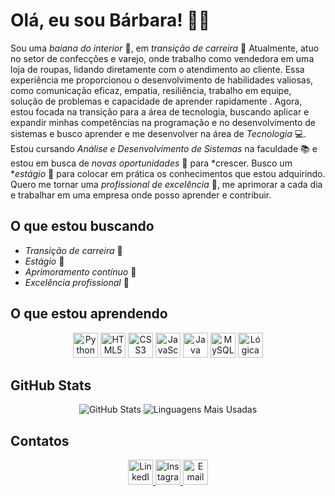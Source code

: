 # Olá, eu sou   Bárbara! 👩‍💻

Sou uma *baiana do interior* 🌵, em *transição de carreira* 🔄 Atualmente, atuo no setor de confecções e varejo, onde trabalho como vendedora em uma loja de roupas, lidando diretamente com o atendimento ao cliente. Essa experiência me proporcionou o desenvolvimento de habilidades valiosas, como comunicação eficaz, empatia, resiliência, trabalho em equipe, solução de problemas e capacidade de aprender rapidamente . Agora, estou focada na transição para a área de tecnologia, buscando aplicar e expandir minhas competências na programação e no desenvolvimento de sistemas e busco aprender e me desenvolver na área de *Tecnologia* 💻. Estou cursando *Análise e Desenvolvimento de Sistemas* na faculdade 📚 e estou em busca de *novas oportunidades* 🚀 para *crescer. Busco um **estágio* 📑 para colocar em prática os conhecimentos que estou adquirindo. Quero me tornar uma *profissional de excelência* 🌟, me aprimorar a cada dia e trabalhar em uma empresa onde posso aprender e contribuir.

## O que estou buscando

- *Transição de carreira* 🔄
- *Estágio* 📑
- *Aprimoramento contínuo* 🔧
- *Excelência profissional* 🌟

## O que estou aprendendo

<p align="center">
  <img src="https://img.shields.io/badge/-Python-black?style=flat-square&logo=python&logoColor=yellow" alt="Python" height="40">
  <img src="https://img.shields.io/badge/-HTML5-orange?style=flat-square&logo=html5&logoColor=white" alt="HTML5" height="40">
  <img src="https://img.shields.io/badge/-CSS3-blue?style=flat-square&logo=css3&logoColor=white" alt="CSS3" height="40">
  <img src="https://img.shields.io/badge/-JavaScript-yellow?style=flat-square&logo=javascript&logoColor=white" alt="JavaScript" height="40">
  <img src="https://img.shields.io/badge/-Java-red?style=flat-square&logo=java&logoColor=white" alt="Java" height="40">
  <img src="https://img.shields.io/badge/-MySQL-blue?style=flat-square&logo=mysql&logoColor=white" alt="MySQL" height="40">
  <img src="https://img.shields.io/badge/-L%C3%B3gica%20de%20Programação-blueviolet?style=flat-square&logo=python&logoColor=white" alt="Lógica de Programação" height="40">
</p>

## GitHub Stats

<p align="center">
  <img src="https://github-readme-stats.vercel.app/api?username=barbarabastossantos&show_icons=true&theme=radical" alt="GitHub Stats">
  <img src="https://github-readme-stats.vercel.app/api/top-langs/?username=barbarabastossantos&layout=compact&theme=radical" alt="Linguagens Mais Usadas">
</p>

## Contatos

<p align="center">
  <a href="https://www.linkedin.com/in/barbara-dos-santos-bastos-0080571b6">
    <img src="https://img.shields.io/badge/-LinkedIn-blue?style=flat-square&logo=linkedin&logoColor=white" alt="LinkedIn" height="40">
  </a>
  <a href="https://www.instagram.com/barbara_s_bastos">
    <img src="https://img.shields.io/badge/-Instagram-pink?style=flat-square&logo=instagram&logoColor=white" alt="Instagram" height="40">
  </a>
  <a href="mailto:barbara.bastos1995@gmail.com">
    <img src="https://img.shields.io/badge/-Email-red?style=flat-square&logo=gmail&logoColor=white" alt="Email" height="40">
  </a>
</p>
